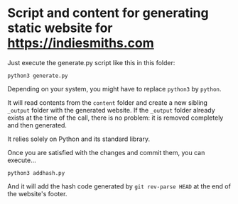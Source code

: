# Script and content for generating static website for https://indiesmiths.com

Just execute the generate.py script like this in this folder:

```
python3 generate.py
```

Depending on your system, you might have to replace `python3` by `python`.

It will read contents from the `content` folder and create a new sibling `_output` folder with the generated website. If the `_output` folder already exists at the time of the call, there is no problem: it is removed completely and then generated.

It relies solely on Python and its standard library.

Once you are satisfied with the changes and commit them, you can execute...

```
python3 addhash.py
```

And it will add the hash code generated by `git rev-parse HEAD` at the end of the website's footer.
